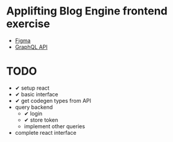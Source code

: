# Applifting Blog Engine frontend exercise 

- [Figma](https://www.figma.com/file/VagZOrr3TjTAxGCpCUTSrO/Applifting-|-Full-Stack-Cvičení)
- [GraphQL API](https://github.com/EtienneDuv/test-Applifting)

# TODO
- ✔ setup react
- ✔ basic interface
- ✔ get codegen types from API
- query backend
  - ✔ login
  - ✔ store token
  - implement other queries
- complete react interface